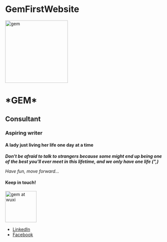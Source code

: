 # GemFirstWebsite
<!DOCTYPE html>
<html>
<head>
	<!-- meta information will be my title and my tags for Google -->
<title>Gem's website</title>
	<!-- SEO -->
</head>
<body>
<img width="200" src="gem tea ceremony.jpg" alt=gem tea ceremony>
	<h1>*GEM*</h1>
	<h2>Consultant</h2>
	<h3>Aspiring writer</h3>
	<h4>A lady just living her life one day at a time</h4>
<p><em> <strong>Don't be afraid to talk to strangers because some might end up being one of the best you'll ever meet in this lifetime, and we only have one life (",)</em> </strong>
	<p> <em>Have fun, move forward...</em>
	
<h4>Keep in touch!</h4> 
<img width="100" src="gem at wuxi.jpg" alt="gem at wuxi">
<ul>
<li> <a href= "https://www.linkedin.com/in/gemmilyn-bag-id-47571b35/" target="blank" >LinkedIn </a> </li>
<li><a href= "https://www.facebook.com/gembagid" target="blank" >Facebook </a> </li>	
</ul>

</body>
</html>
